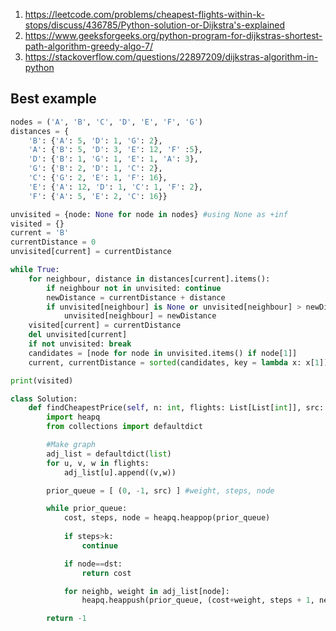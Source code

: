 1. https://leetcode.com/problems/cheapest-flights-within-k-stops/discuss/436785/Python-solution-or-Dijkstra's-explained
2. https://www.geeksforgeeks.org/python-program-for-dijkstras-shortest-path-algorithm-greedy-algo-7/
3. https://stackoverflow.com/questions/22897209/dijkstras-algorithm-in-python

## Best example
```python
nodes = ('A', 'B', 'C', 'D', 'E', 'F', 'G')
distances = {
    'B': {'A': 5, 'D': 1, 'G': 2},
    'A': {'B': 5, 'D': 3, 'E': 12, 'F' :5},
    'D': {'B': 1, 'G': 1, 'E': 1, 'A': 3},
    'G': {'B': 2, 'D': 1, 'C': 2},
    'C': {'G': 2, 'E': 1, 'F': 16},
    'E': {'A': 12, 'D': 1, 'C': 1, 'F': 2},
    'F': {'A': 5, 'E': 2, 'C': 16}}

unvisited = {node: None for node in nodes} #using None as +inf
visited = {}
current = 'B'
currentDistance = 0
unvisited[current] = currentDistance

while True:
    for neighbour, distance in distances[current].items():
        if neighbour not in unvisited: continue
        newDistance = currentDistance + distance
        if unvisited[neighbour] is None or unvisited[neighbour] > newDistance:
            unvisited[neighbour] = newDistance
    visited[current] = currentDistance
    del unvisited[current]
    if not unvisited: break
    candidates = [node for node in unvisited.items() if node[1]]
    current, currentDistance = sorted(candidates, key = lambda x: x[1])[0]

print(visited)

```



```python
class Solution:
    def findCheapestPrice(self, n: int, flights: List[List[int]], src: int, dst: int, k: int) -> int:
        import heapq
        from collections import defaultdict

        #Make graph
        adj_list = defaultdict(list)
        for u, v, w in flights:
            adj_list[u].append((v,w))

        prior_queue = [ (0, -1, src) ] #weight, steps, node

        while prior_queue:
            cost, steps, node = heapq.heappop(prior_queue)
            
            if steps>k:
                continue

            if node==dst:
                return cost

            for neighb, weight in adj_list[node]:
                heapq.heappush(prior_queue, (cost+weight, steps + 1, neighb))

        return -1
```